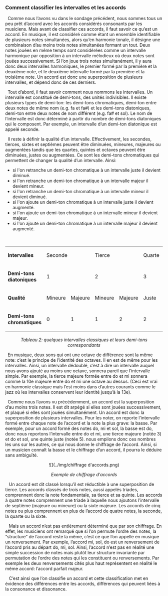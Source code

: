 ### Comment classifier les intervalles et les accords

<p>&nbsp;&nbsp;Comme nous l&rsquo;avons vu dans le sondage pr&eacute;c&eacute;dent, nous sommes tous un peu pr&ecirc;t d&rsquo;accord avec les accords consid&eacute;r&eacute;s consonants par les musiciens. Mais avant de classifier ces accords, il faut savoir ce qu&rsquo;est un accord. En musique, il est consid&eacute;r&eacute; comme &eacute;tant un ensemble identifiable de plusieurs notes simultan&eacute;es, alors qu&rsquo;en harmonie tonale, il d&eacute;signe une combinaison d&rsquo;au moins trois notes simultan&eacute;es formant un tout. Deux notes jou&eacute;es en m&ecirc;me temps sont consid&eacute;r&eacute;es comme un intervalle harmonique par opposition &agrave; un intervalle m&eacute;lodieux o&ugrave; deux notes sont jou&eacute;es successivement. Si l&rsquo;on joue trois notes simultan&eacute;ment, il y aura donc deux intervalles harmoniques, le premier form&eacute; par la premi&egrave;re et la deuxi&egrave;me note, et le deuxi&egrave;me intervalle form&eacute; par la premi&egrave;re et la troisi&egrave;me note. Un accord est donc une superposition de plusieurs intervalles, et d&eacute;pend donc de ces derniers.</p>
<p>&nbsp;&nbsp;Tout d&rsquo;abord, il faut savoir comment nous nommons les intervalles. Un intervalle est constitu&eacute; de demi-tons, des unit&eacute;s indivisibles. ll existe plusieurs types de demi-ton: les demi-tons chromatiques, demi-ton entre deux notes de m&ecirc;me nom (e.g. fa et fa#) et les demi-tons diatoniques, demi-ton entre deux notes de nom diff&eacute;rent (e.g. fa# et sol). Le nom de l&rsquo;intervalle est donc d&eacute;termin&eacute; &agrave; partir du nombre de demi-tons diatoniques qui le composent. Par exemple, un intervalle d&rsquo;un demi-ton diatonique est appel&eacute; seconde.</p>
<p>&nbsp;&nbsp;Il reste &agrave; d&eacute;finir la qualit&eacute; d&rsquo;un intervalle. Effectivement, les secondes, tierces, sixtes et septi&egrave;mes peuvent &ecirc;tre diminu&eacute;es, mineures, majeures ou augment&eacute;es tandis que les quartes, quintes et octaves peuvent &ecirc;tre diminu&eacute;es, justes ou augment&eacute;es. Ce sont les demi-tons chromatiques qui permettent de changer la qualit&eacute; d&rsquo;un intervalle. Ainsi:</p>
<ul>
<li style="font-weight: 400;">si l'on retranche un demi-ton chromatique &agrave; un intervalle juste il devient diminu&eacute;.</li>
<li style="font-weight: 400;">si l'on retranche un demi-ton chromatique &agrave; un intervalle majeur il devient mineur.</li>
<li style="font-weight: 400;">si l'on retranche un demi-ton chromatique &agrave; un intervalle mineur il devient diminu&eacute;.</li>
<li style="font-weight: 400;">si l'on ajoute un demi-ton chromatique &agrave; un intervalle juste il devient augment&eacute;.</li>
<li style="font-weight: 400;">si l'on ajoute un demi-ton chromatique &agrave; un intervalle mineur il devient majeur.</li>
<li style="font-weight: 400;">si l'on ajoute un demi-ton chromatique &agrave; un intervalle majeur il devient augment&eacute;.</li>
</ul>
<p><strong><strong>&nbsp;</strong></strong></p>
<font size="1">
<table>
<tbody>
<tr>
<td>
<p><b>Intervalles</b></p>
</td>
<td colspan="2">
<p>Seconde</p>
</td>
<td colspan="2">
<p>Tierce</p>
</td>
<td>
<p>Quarte</p>
</td>
<td>
<p>Triton</p>
</td>
<td>
<p>Quinte</p>
</td>
<td colspan="2">
<p>Sixte</p>
</td>
<td colspan="2">
<p>Septi&egrave;me</p>
</td>
<td>
<p>Octave</p>
</td>
</tr>
<tr>
<td>
<p><strong>Demi-tons diatoniques</strong></p>
</td>
<td colspan="2">
<p>1</p>
</td>
<td colspan="2">
<p>2</p>
</td>
<td>
<p>3</p>
</td>
<td>
<p>3</p>
</td>
<td>
<p>4</p>
</td>
<td colspan="2">
<p>5</p>
</td>
<td colspan="2">
<p>6</p>
</td>
<td>
<p>7</p>
</td>
</tr>
<tr>
<td>
<p><strong>Qualit&eacute;</strong></p>
</td>
<td>
<p>Mineure</p>
</td>
<td>
<p>Majeure</p>
</td>
<td>
<p>Mineure</p>
</td>
<td>
<p>Majeure</p>
</td>
<td>
<p>Juste</p>
</td>
<td>&nbsp;</td>
<td>
<p>Juste</p>
</td>
<td>
<p>Mineure</p>
</td>
<td>
<p>Majeure</p>
</td>
<td>
<p>Mineure</p>
</td>
<td>
<p>Majeure</p>
</td>
<td>
<p>Juste</p>
</td>
</tr>
<tr>
<td>
<p><strong>Demi-tons chromatiques</strong></p>
</td>
<td>
<p>0</p>
</td>
<td>
<p>1</p>
</td>
<td>
<p>1</p>
</td>
<td>
<p>2</p>
</td>
<td>
<p>2</p>
</td>
<td>
<p>3</p>
</td>
<td>
<p>3</p>
</td>
<td>
<p>3</p>
</td>
<td>
<p>4</p>
</td>
<td>
<p>4</p>
</td>
<td>
<p>5</p>
</td>
<td>
<p>5</p>
</td>
</tr>
</tbody>
</table>
</font>
<center>
<p><em>Tableau 2: quelques intervalles classiques et leurs demi-tons correspondants</em></p>
</center>
<p>&nbsp;&nbsp;En musique, deux sons qui ont une octave de diff&eacute;rence sont la m&ecirc;me note: c&rsquo;est le principe de l&rsquo;identit&eacute; des octaves. Il en est de m&ecirc;me pour les intervalles. Ainsi, un intervalle d&eacute;doubl&eacute;, c&rsquo;est &agrave; dire un intervalle auquel nous avons ajout&eacute; au moins une octave, sonnera pareil que l&rsquo;intervalle simple. Par exemple, la tierce majeure form&eacute;e entre do et mi sonnera comme la 10e majeure entre do et mi une octave au dessus. (Ceci est vrai en harmonie classique mais l&rsquo;est moins dans d&rsquo;autres courants comme le jazz o&ugrave; les intervalles conservent leur identit&eacute; jusqu&rsquo;&agrave; la 13e).</p>
<p>&nbsp;&nbsp;Comme nous l&rsquo;avons vu pr&eacute;c&eacute;demment, un accord est la superposition d&rsquo;au moins trois notes. Il est dit arp&eacute;g&eacute; si elles sont jou&eacute;es successivement, et plaqu&eacute; si elles sont jou&eacute;es simultan&eacute;ment. Un accord est donc la superposition de plusieurs intervalles. Pour les noter, on reporte l&rsquo;intervalle form&eacute; entre chaque note de l&rsquo;accord et la note la plus grave: la basse. Par exemple, pour un accord form&eacute; des notes do, mi et sol, la basse est do, donc nous reportons l&rsquo;intervalle entre do et mi, une tierce majeure (not&eacute;e 3) et do et sol, une quinte juste (not&eacute;e 5). nous empilons donc ces nombres les uns sur les autres, ce qui nous donne le chiffrage de l&rsquo;accord. Ainsi, si un musicien conna&icirc;t la basse et le chiffrage d&rsquo;un accord, il pourra le d&eacute;duire sans ambigu&iuml;t&eacute;.</p>

<center>
![<align="middle">](../img/chiffrage d'accords.png)
<p><center><em>Exemple de chiffrage d'accords</em></center></p>
</center>
<p>&nbsp;&nbsp;
	Un accord est dit classé lorsqu’il est réductible à une superposition de tierce. Les accords classés de trois notes, aussi appelés triades, comprennent donc la note fondamentale, sa tierce et sa quinte. Les accords à quatre notes comprennent une triade à laquelle nous ajoutons l’intervalle de septième (majeure ou mineure) ou la sixte majeure. Les accords de cinq notes ou plus comprennent en plus de l’accord de quatre notes, la seconde, la quarte ou la sixte.
</p>
<p>&nbsp;&nbsp;
	Mais un accord n’est pas entièrement déterminé que par son chiffrage. En effet, les musiciens ont remarqué que si l’on permute l’ordre des notes, la “structure” de l’accord reste la même, c’est ce que l’on appelle en musique un renversement. Par exemple, l’accord mi, sol, do est un renversement de l’accord pris au départ do, mi, sol. Ainsi, l’accord n’est pas en réalité une simple succession de notes mais plutôt leur structure invariante par permutation de l’ordre des notes qui les constituent ou renversements. Par exemple les deux renversements cités plus haut représentent en réalité le même accord: l’accord parfait majeur.
</p>
<p>&nbsp;&nbsp;
	C’est ainsi que l’on classifie un accord et cette classification met en évidence des différences entre les accords, différences qui peuvent liées à la consonance et dissonance.
</p>
